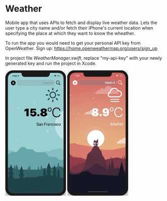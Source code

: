 # Weather
Mobile app that uses APIs to fetch and display live weather data. Lets the user type a city name and/or fetch their iPhone's current location when specifying the place at which they want to know the wheather.

To run the app you would need to get your personal API key from OpenWeather. Sign up: https://home.openweathermap.org/users/sign_up

In project file *WeatherManager.swift*, replace "my-api-key" with your newly generated key and run the project in Xcode.

<img src="lightmode_screenshot.png" height=400> <img src="darkmode_screenshot.png" height=400>
